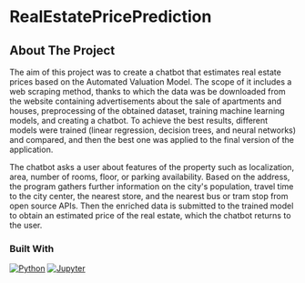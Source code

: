 # RealEstatePricePrediction

<!-- ABOUT THE PROJECT -->
## About The Project

The aim of this project was to create a chatbot that estimates real estate prices based on the Automated Valuation Model. The scope of it includes a web scraping method, thanks to which the data was be downloaded from the website containing advertisements about the sale of apartments and houses, preprocessing of the obtained dataset, training machine learning models, and creating a chatbot. To achieve the best results, different models were trained (linear regression, decision trees, and neural networks) and compared, and then the best one was applied to the final version of the application.

The chatbot asks a user about features of the property such as localization, area, number of rooms, floor, or parking availability. Based on the address, the program gathers further information on the city's population, travel time to the city center, the nearest store, and the nearest bus or tram stop from open source APIs. Then the enriched data is submitted to the trained model to obtain an estimated price of the real estate, which the chatbot returns to the user.

### Built With

[![Python][Python]][Python-url]
[![Jupyter][Jupyter]][Jupyter-url]


<!-- MARKDOWN LINKS & IMAGES -->
<!-- https://www.markdownguide.org/basic-syntax/#reference-style-links -->
[Python]: https://img.shields.io/badge/python-3670A0?style=for-the-badge&logo=python&logoColor=ffdd54
[Python-url]: https://www.python.org/
[Jupyter]: https://img.shields.io/badge/jupyter-%23FA0F00.svg?style=for-the-badge&logo=jupyter&logoColor=white
[Jupyter-url]: https://jupyter.org/
